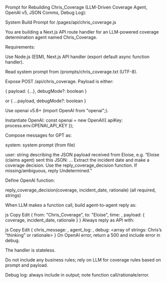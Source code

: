 Prompt for Rebuilding Chris_Coverage (LLM-Driven Coverage Agent, OpenAI v5, JSON Comms, Debug Log):

System Build Prompt for /pages/api/chris_coverage.js

You are building a Next.js API route handler for an LLM-powered coverage determination agent named Chris_Coverage.

Requirements:

Use Node.js (ESM), Next.js API handler (export default async function handler).

Read system prompt from /prompts/chris_coverage.txt (UTF-8).

Expose POST /api/chris_coverage. Payload is either:

{ payload: {...}, debugMode?: boolean }

or { ...payload, debugMode?: boolean }

Use openai v5.8+ (import OpenAI from "openai";).

Instantiate OpenAI:
const openai = new OpenAI({ apiKey: process.env.OPENAI_API_KEY });

Compose messages for GPT as:

system: system prompt (from file)

user: string describing the JSON payload received from Eloise, e.g. “Eloise (claims agent) sent this JSON: … Extract the incident date and make a coverage decision. Use the reply_coverage_decision function. If missing/ambiguous, reply Undetermined.”

Define OpenAI function:

reply_coverage_decision(coverage, incident_date, rationale)
(all required, strings)

When LLM makes a function call, build agent-to-agent reply as:

js
Copy
Edit
{
  from: "Chris_Coverage",
  to: "Eloise",
  time: <ISO timestamp>,
  payload: { coverage, incident_date, rationale }
}
Always reply as API with:

js
Copy
Edit
{
  chris_message: <one-sentence summary for Eloise>,
  agent_log: <array with the above JSON>,
  debug: <array of strings: Chris’s “thinking” or rationale>
}
On OpenAI error, return a 500 and include error in debug.

The handler is stateless.

Do not include any business rules; rely on LLM for coverage rules based on prompt and payload.

Debug log: always include in output; note function call/rationale/error.

